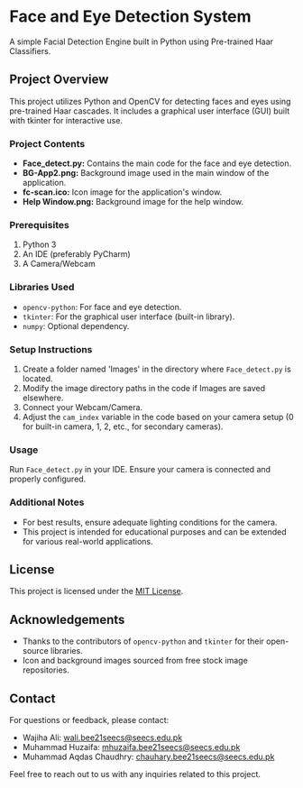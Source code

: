 # Face and Eye Detection System

A simple Facial Detection Engine built in Python using Pre-trained Haar Classifiers.

## Project Overview

This project utilizes Python and OpenCV for detecting faces and eyes using pre-trained Haar cascades. It includes a graphical user interface (GUI) built with tkinter for interactive use.

### Project Contents

- **Face_detect.py:** Contains the main code for the face and eye detection.
- **BG-App2.png:** Background image used in the main window of the application.
- **fc-scan.ico:** Icon image for the application's window.
- **Help Window.png:** Background image for the help window.

### Prerequisites

1. Python 3
2. An IDE (preferably PyCharm)
3. A Camera/Webcam

### Libraries Used

- `opencv-python`: For face and eye detection.
- `tkinter`: For the graphical user interface (built-in library).
- `numpy`: Optional dependency.

### Setup Instructions

1. Create a folder named 'Images' in the directory where `Face_detect.py` is located.
2. Modify the image directory paths in the code if Images are saved elsewhere.
3. Connect your Webcam/Camera.
4. Adjust the `cam_index` variable in the code based on your camera setup (0 for built-in camera, 1, 2, etc., for secondary cameras).

### Usage

Run `Face_detect.py` in your IDE. Ensure your camera is connected and properly configured.

### Additional Notes

- For best results, ensure adequate lighting conditions for the camera.
- This project is intended for educational purposes and can be extended for various real-world applications.

## License

This project is licensed under the [MIT License](LICENSE).

## Acknowledgements

- Thanks to the contributors of `opencv-python` and `tkinter` for their open-source libraries.
- Icon and background images sourced from free stock image repositories.

## Contact

For questions or feedback, please contact:

- Wajiha Ali: [wali.bee21seecs@seecs.edu.pk](mailto:wali.bee21seecs@seecs.edu.pk)
- Muhammad Huzaifa: [mhuzaifa.bee21seecs@seecs.edu.pk](mailto:mhuzaifa.bee21seecs@seecs.edu.pk)
- Muhammad Aqdas Chaudhry: [chauhary.bee21seecs@seecs.edu.pk](mailto:@seecs.edu.pk@seecs.edu.pk)

Feel free to reach out to us with any inquiries related to this project.

